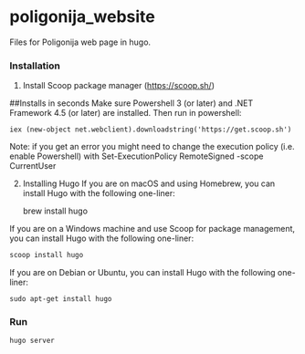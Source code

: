 # poligonija_website

Files for Poligonija web page in hugo.

### Installation

1) Install Scoop package manager (https://scoop.sh/)

##Installs in seconds
Make sure Powershell 3 (or later) and .NET Framework 4.5 (or later) are installed. Then run in powershell:

    iex (new-object net.webclient).downloadstring('https://get.scoop.sh')

Note: if you get an error you might need to change the execution policy (i.e. enable Powershell) with Set-ExecutionPolicy RemoteSigned -scope CurrentUser


2) Installing Hugo
If you are on macOS and using Homebrew, you can install Hugo with the following one-liner:

	brew install hugo

If you are on a Windows machine and use Scoop for package management, you can install Hugo with the following one-liner:
```sh
scoop install hugo
```

If you are on Debian or Ubuntu, you can install Hugo with the following one-liner:

    sudo apt-get install hugo
    
### Run

    hugo server
